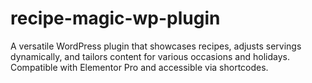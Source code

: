 # recipe-magic-wp-plugin
A versatile WordPress plugin that showcases recipes, adjusts servings dynamically, and tailors content for various occasions and holidays. Compatible with Elementor Pro and accessible via shortcodes.
